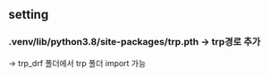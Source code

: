 ## setting

### .venv/lib/python3.8/site-packages/trp.pth -> trp경로 추가
-> trp_drf 폴더에서 trp 폴더 import 가능

